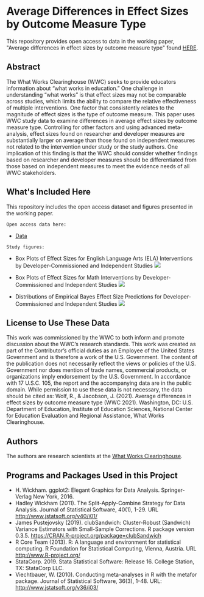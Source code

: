 # Average Differences in Effect Sizes by Outcome Measure Type
This repository provides open access to data in the working paper, "Average differences in effect sizes by outcome measure type" found [HERE](https://www.tandfonline.com/doi/full/10.1080/19345747.2020.1726537).

## Abstract

The What Works Clearinghouse (WWC) seeks to provide educators information about “what works in education.” One challenge in understanding “what works” is that effect sizes may not be comparable across studies, which limits the ability to compare the relative effectiveness of multiple interventions. One factor that consistently relates to the magnitude of effect sizes is the type of outcome measure. This paper uses WWC study data to examine differences in average effect sizes by outcome measure type. Controlling for other factors and using advanced meta-analysis, effect sizes found on researcher and developer measures are substantially larger on average than those found on independent measures not related to the intervention under study or the study authors. One implication of this finding is that the WWC should consider whether findings based on researcher and developer measures should be differentiated from those based on independent measures to meet the evidence needs of all WWC stakeholders. 

## What's Included Here

This repository includes the open access dataset and figures presented in the working paper.

```
Open access data here:
```
- [Data](public_use_dataset.xlsx)

```
Study figures:
```
* Box Plots of Effect Sizes for English Language Arts (ELA) Interventions by Developer-Commissioned and Independent Studies
![](https://github.com/betsyjwolf/Effect-Sizes-in-Developer-and-Independent-Studies/blob/master/Figure%201.jpg)

* Box Plots of Effect Sizes for Math Interventions by Developer-Commissioned and Independent Studies
![](https://github.com/betsyjwolf/Effect-Sizes-in-Developer-and-Independent-Studies/blob/master/Figure%202.jpg)

* Distributions of Empirical Bayes Effect Size Predictions for Developer-Commissioned and Independent Studies
![](https://github.com/betsyjwolf/Effect-Sizes-in-Developer-and-Independent-Studies/blob/master/Figure%203.jpg)


## License to Use These Data

This work was commissioned by the WWC to both inform and promote discussion about the WWC’s research standards. This work was created as part of the Contributor’s official duties as an Employee of the United States Government and is therefore a work of the U.S. Government. The content of the publication does not necessarily reflect the views or policies of the U.S. Government nor does mention of trade names, commercial products, or organizations imply endorsement by the U.S. Government. In accordance with 17 U.S.C. 105, the report and the accompanying data are in the public domain. While permission to use these data is not necessary, the data should be cited as:
Wolf, R., & Jacobson, J. (2021). Average differences in effect sizes by outcome measure type (WWC 2021). Washington, DC: U.S. Department of Education, Institute of Education Sciences, National Center for Education Evaluation and Regional Assistance, What Works Clearinghouse. 

## Authors

The authors are research scientists at the [What Works Clearinghouse](https://ies.ed.gov/ncee/wwc/).

## Programs and Packages Used in this Project

* H. Wickham. ggplot2: Elegant Graphics for Data Analysis. Springer-Verlag New York, 2016.
* Hadley Wickham (2011). The Split-Apply-Combine Strategy for Data Analysis. Journal of Statistical
  Software, 40(1), 1-29. URL http://www.jstatsoft.org/v40/i01/
* James Pustejovsky (2019). clubSandwich: Cluster-Robust (Sandwich) Variance Estimators with
  Small-Sample Corrections. R package version 0.3.5.
  https://CRAN.R-project.org/package=clubSandwich
* R Core Team (2013). R: A language and environment for statistical computing. R Foundation for Statistical Computing, Vienna, Austria.   URL http://www.R-project.org/
* StataCorp. 2019. Stata Statistical Software: Release 16. College Station, TX: StataCorp LLC.
* Viechtbauer, W. (2010). Conducting meta-analyses in R with the metafor package. Journal of
  Statistical Software, 36(3), 1-48. URL: http://www.jstatsoft.org/v36/i03/





